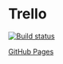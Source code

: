 # Trello

[![Build status](https://ci.appveyor.com/api/projects/status/8l9kj2dg5hiey44t?svg=true)](https://ci.appveyor.com/project/AnnVasilyeva/trello)

[GitHub Pages](https://annvasilyeva.github.io/Trello/)